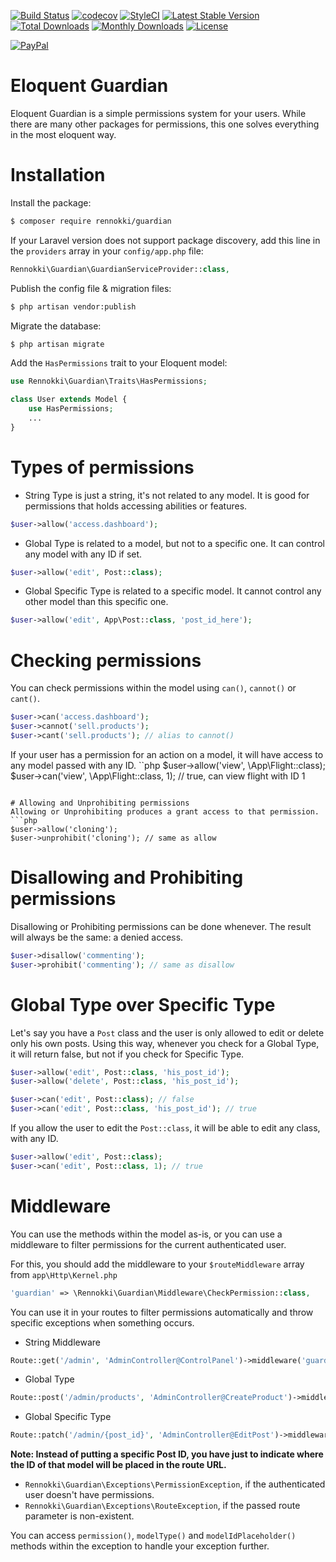 [![Build Status](https://travis-ci.org/rennokki/guardian.svg?branch=master)](https://travis-ci.org/rennokki/guardian)
[![codecov](https://codecov.io/gh/rennokki/guardian/branch/master/graph/badge.svg)](https://codecov.io/gh/rennokki/guardian/branch/master)
[![StyleCI](https://github.styleci.io/repos/136514812/shield?branch=master)](https://github.styleci.io/repos/136514812)
[![Latest Stable Version](https://poser.pugx.org/rennokki/guardian/v/stable)](https://packagist.org/packages/rennokki/guardian)
[![Total Downloads](https://poser.pugx.org/rennokki/guardian/downloads)](https://packagist.org/packages/rennokki/guardian)
[![Monthly Downloads](https://poser.pugx.org/rennokki/guardian/d/monthly)](https://packagist.org/packages/rennokki/guardian)
[![License](https://poser.pugx.org/rennokki/guardian/license)](https://packagist.org/packages/rennokki/guardian)

[![PayPal](https://img.shields.io/badge/PayPal-donate-blue.svg)](https://paypal.me/rennokki)

# Eloquent Guardian
Eloquent Guardian is a simple permissions system for your users. While there are many other packages for permissions, this one solves everything in the most eloquent way.

# Installation
Install the package:
```bash
$ composer require rennokki/guardian
```

If your Laravel version does not support package discovery, add this line in the `providers` array in your `config/app.php` file:
```php
Rennokki\Guardian\GuardianServiceProvider::class,
```

Publish the config file & migration files:
```bash
$ php artisan vendor:publish
```

Migrate the database:
```bash
$ php artisan migrate
```

Add the `HasPermissions` trait to your Eloquent model:
```php
use Rennokki\Guardian\Traits\HasPermissions;

class User extends Model {
    use HasPermissions;
    ...
}
```

# Types of permissions
* String Type is just a string, it's not related to any model. It is good for permissions that holds accessing abilities or features.
```php
$user->allow('access.dashboard');
```

* Global Type is related to a model, but not to a specific one. It can control any model with any ID if set.
```php
$user->allow('edit', Post::class);
```

* Global Specific Type is related to a specific model. It cannot control any other model than this specific one.
```php
$user->allow('edit', App\Post::class, 'post_id_here');
```

# Checking permissions
You can check permissions within the model using `can()`, `cannot()` or `cant()`.
```php
$user->can('access.dashboard');
$user->cannot('sell.products');
$user->cant('sell.products'); // alias to cannot()
```

If your user has a permission for an action on a model, it will have access to any model passed with any ID.
``php
$user->allow('view', \App\Flight::class);
$user->can('view', \App\Flight::class, 1); // true, can view flight with ID 1
```

# Allowing and Unprohibiting permissions
Allowing or Unprohibiting produces a grant access to that permission.
```php
$user->allow('cloning');
$user->unprohibit('cloning'); // same as allow
```

# Disallowing and Prohibiting permissions
Disallowing or Prohibiting permissions can be done whenever. The result will always be the same: a denied access.
```php
$user->disallow('commenting');
$user->prohibit('commenting'); // same as disallow
```

# Global Type over Specific Type
Let's say you have a `Post` class and the user is only allowed to edit or delete only his own posts. Using this way, whenever you check for a Global Type, it will return false, but not if you check for Specific Type.
```php
$user->allow('edit', Post::class, 'his_post_id');
$user->allow('delete', Post::class, 'his_post_id');

$user->can('edit', Post::class); // false
$user->can('edit', Post::class, 'his_post_id'); // true
```

If you allow the user to edit the `Post::class`, it will be able to edit any class, with any ID.
```php
$user->allow('edit', Post::class);
$user->can('edit', Post::class, 1); // true
```

# Middleware
You can use the methods within the model as-is, or you can use a middleware to filter permissions for the current authenticated user.

For this, you should add the middleware to your `$routeMiddleware` array from `app\Http\Kernel.php`
```php
'guardian' => \Rennokki\Guardian\Middleware\CheckPermission::class,
```

You can use it in your routes to filter permissions automatically and throw specific exceptions when something occurs.

* String Middleware
```php
Route::get('/admin', 'AdminController@ControlPanel')->middleware('guardian:access.adashboard');
```
* Global Type
```php
Route::post('/admin/products', 'AdminController@CreateProduct')->middleware('guardian:create,App\Product');
```
* Global Specific Type
```php
Route::patch('/admin/{post_id}', 'AdminController@EditPost')->middleware('guardian:edit,App\Post,post_id');
```

**Note: Instead of putting a specific Post ID, you have just to indicate where the ID of that model will be placed in the route URL.**

* `Rennokki\Guardian\Exceptions\PermissionException`, if the authenticated user doesn't have permissions.
* `Rennokki\Guardian\Exceptions\RouteException`, if the passed route parameter is non-existent.

You can access `permission()`, `modelType()` and `modelIdPlaceholder()` methods within the exception to handle your exception further.
